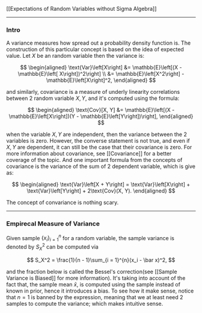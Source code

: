 [[Expectations of Random Variables without Sigma Algebra]]

---
### **Intro**

A variance measures how spread out a probability density function is. The construction of this particular concept is based on the idea of expected value. Let $X$ be an random variable then the variance is: 

$$
\begin{aligned}
    \text{Var}\left[X\right]
    &= 
    \mathbb{E}\left[(X - \mathbb{E}\left[ X\right])^2\right]
    \\
    &= 
    \mathbb{E}\left[X^2\right] - \mathbb{E}\left[X\right]^2, 
\end{aligned}
$$

and similarly, covariance is a measure of underly linearity correlations between 2 random variable $X, Y$, and it's computed using the formula: 

$$
\begin{aligned}
    \text{Cov}[X, Y] &= 
    \mathbb{E}\left[(X - \mathbb{E}\left[X\right])(Y - \mathbb{E}\left[Y\right])\right], 
\end{aligned}
$$

when the variable $X, Y$ are independent, then the variance between the 2 variables is zero. However, the converse statement is not true, and even if $X, Y$ are dependent, it can still be the case that their covariance is zero. For more information about covariance, see [[Covariance]] for a better coverage of the topic. And one important formula from the concepts of covariance is the variance of the sum of 2 dependent variable, which is give as: 

$$
\begin{aligned}
    \text{Var}\left[X + Y\right] = 
    \text{Var}\left[X\right] + \text{Var}\left[Y\right] + 
    2\text{Cov}(X, Y). 
\end{aligned}
$$

The concept of convariance is nothing scary. 

---
### **Empirecal Measure of Variance**

Given sample $\{x_i\}_{i = 1}^n$ for a random variable, the sample variance is denoted by $S_X^2$ can be computed via

$$
S_X^2 = \frac{1}{n - 1}\sum_{i = 1}^{n}(x_i - \bar x)^2, 
$$

and the fraction below is called the Bessel's correction(see [[Sample Variance is Biased]] for more information). It's taking into account of the fact that, the sample mean $\bar x$, is computed using the sample instead of known in prior, hence it introduces a bias. To see how it make sense, notice that $n = 1$ is banned by the expression, meaning that we at least need 2 samples to compute the variance; which makes intuitive sense. 


